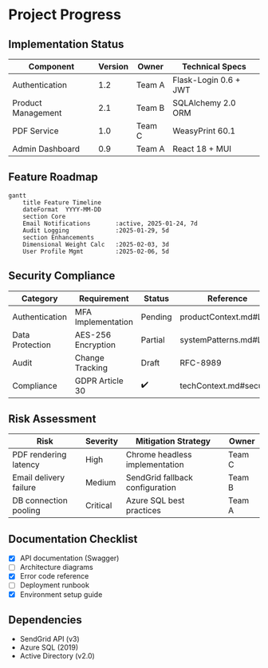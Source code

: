 # Project Progress

## Implementation Status

| Component           | Version | Owner   | Technical Specs |
|---------------------|---------|---------|-----------------|
| Authentication      | 1.2     | Team A  | Flask-Login 0.6 + JWT |
| Product Management  | 2.1     | Team B  | SQLAlchemy 2.0 ORM |
| PDF Service         | 1.0     | Team C  | WeasyPrint 60.1 |
| Admin Dashboard     | 0.9     | Team A  | React 18 + MUI  |

## Feature Roadmap

```mermaid
gantt
    title Feature Timeline
    dateFormat  YYYY-MM-DD
    section Core
    Email Notifications       :active, 2025-01-24, 7d
    Audit Logging             :2025-01-29, 5d
    section Enhancements
    Dimensional Weight Calc   :2025-02-03, 3d
    User Profile Mgmt         :2025-02-06, 5d
```

## Security Compliance

| Category           | Requirement              | Status  | Reference               |
|--------------------|--------------------------|---------|-------------------------|
| Authentication     | MFA Implementation       | Pending | productContext.md#L23   |
| Data Protection    | AES-256 Encryption       | Partial | systemPatterns.md#L45   |
| Audit              | Change Tracking          | Draft   | RFC-8989                |
| Compliance         | GDPR Article 30          | ✔️      | techContext.md#security |

## Risk Assessment

| Risk | Severity | Mitigation Strategy | Owner |
|------|----------|---------------------|-------|
| PDF rendering latency | High | Chrome headless implementation | Team C |
| Email delivery failure | Medium | SendGrid fallback configuration | Team B |
| DB connection pooling | Critical | Azure SQL best practices | Team A |

## Documentation Checklist

- [x] API documentation (Swagger)
- [ ] Architecture diagrams
- [x] Error code reference
- [ ] Deployment runbook
- [x] Environment setup guide

## Dependencies
- SendGrid API (v3)
- Azure SQL (2019)
- Active Directory (v2.0)
